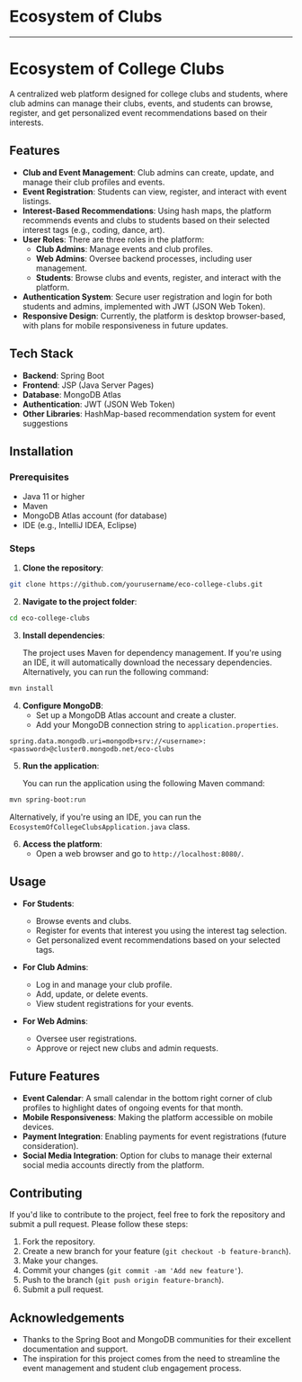 # Ecosystem of Clubs
---

# Ecosystem of College Clubs

A centralized web platform designed for college clubs and students, where club admins can manage their clubs, events, and students can browse, register, and get personalized event recommendations based on their interests.

## Features

- **Club and Event Management**: Club admins can create, update, and manage their club profiles and events.
- **Event Registration**: Students can view, register, and interact with event listings.
- **Interest-Based Recommendations**: Using hash maps, the platform recommends events and clubs to students based on their selected interest tags (e.g., coding, dance, art).
- **User Roles**: There are three roles in the platform:
  - **Club Admins**: Manage events and club profiles.
  - **Web Admins**: Oversee backend processes, including user management.
  - **Students**: Browse clubs and events, register, and interact with the platform.
- **Authentication System**: Secure user registration and login for both students and admins, implemented with JWT (JSON Web Token).
- **Responsive Design**: Currently, the platform is desktop browser-based, with plans for mobile responsiveness in future updates.

## Tech Stack

- **Backend**: Spring Boot
- **Frontend**: JSP (Java Server Pages)
- **Database**: MongoDB Atlas
- **Authentication**: JWT (JSON Web Token)
- **Other Libraries**: HashMap-based recommendation system for event suggestions

## Installation

### Prerequisites

- Java 11 or higher
- Maven
- MongoDB Atlas account (for database)
- IDE (e.g., IntelliJ IDEA, Eclipse)

### Steps

1. **Clone the repository**:

```bash
git clone https://github.com/yourusername/eco-college-clubs.git
```

2. **Navigate to the project folder**:

```bash
cd eco-college-clubs
```

3. **Install dependencies**:

   The project uses Maven for dependency management. If you're using an IDE, it will automatically download the necessary dependencies. Alternatively, you can run the following command:

```bash
mvn install
```

4. **Configure MongoDB**:
   - Set up a MongoDB Atlas account and create a cluster.
   - Add your MongoDB connection string to `application.properties`.

```properties
spring.data.mongodb.uri=mongodb+srv://<username>:<password>@cluster0.mongodb.net/eco-clubs
```

5. **Run the application**:

   You can run the application using the following Maven command:

```bash
mvn spring-boot:run
```

   Alternatively, if you're using an IDE, you can run the `EcosystemOfCollegeClubsApplication.java` class.

6. **Access the platform**:
   - Open a web browser and go to `http://localhost:8080/`.

## Usage

- **For Students**: 
  - Browse events and clubs.
  - Register for events that interest you using the interest tag selection.
  - Get personalized event recommendations based on your selected tags.

- **For Club Admins**: 
  - Log in and manage your club profile.
  - Add, update, or delete events.
  - View student registrations for your events.

- **For Web Admins**: 
  - Oversee user registrations.
  - Approve or reject new clubs and admin requests.

## Future Features

- **Event Calendar**: A small calendar in the bottom right corner of club profiles to highlight dates of ongoing events for that month.
- **Mobile Responsiveness**: Making the platform accessible on mobile devices.
- **Payment Integration**: Enabling payments for event registrations (future consideration).
- **Social Media Integration**: Option for clubs to manage their external social media accounts directly from the platform.

## Contributing

If you'd like to contribute to the project, feel free to fork the repository and submit a pull request. Please follow these steps:

1. Fork the repository.
2. Create a new branch for your feature (`git checkout -b feature-branch`).
3. Make your changes.
4. Commit your changes (`git commit -am 'Add new feature'`).
5. Push to the branch (`git push origin feature-branch`).
6. Submit a pull request.

## Acknowledgements

- Thanks to the Spring Boot and MongoDB communities for their excellent documentation and support.
- The inspiration for this project comes from the need to streamline the event management and student club engagement process.
